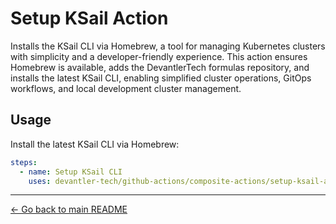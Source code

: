 # Setup KSail Action

Installs the KSail CLI via Homebrew, a tool for managing Kubernetes clusters with simplicity and a developer-friendly experience. This action ensures Homebrew is available, adds the DevantlerTech formulas repository, and installs the latest KSail CLI, enabling simplified cluster operations, GitOps workflows, and local development cluster management.

## Usage

Install the latest KSail CLI via Homebrew:

```yaml
steps:
  - name: Setup KSail CLI
    uses: devantler-tech/github-actions/composite-actions/setup-ksail-action@{ref} # ref
```

---

[← Go back to main README](../../README.md#composite-actions)
